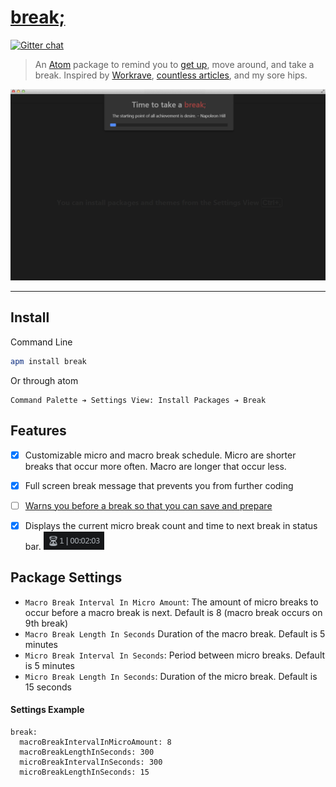 # [break;](https://atom.io/packages/break)

[![Gitter chat](https://badges.gitter.im/Frozenfire92/break.png)](https://gitter.im/Frozenfire92/break)

> An [Atom](https://atom.io/) package to remind you to [get up](https://www.youtube.com/watch?v=X2W3aG8uizA), move around, and take a break. Inspired by [Workrave](http://www.workrave.org/), [countless articles](https://www.google.ca/#q=sitting+harmful), and my sore hips.

![break screenshot](https://github.com/Frozenfire92/break/raw/master/screenshot.png)

-----


## Install

Command Line
```bash
apm install break
```

Or through atom
```
Command Palette ➔ Settings View: Install Packages ➔ Break
```


## Features

- [x] Customizable micro and macro break schedule. Micro are shorter breaks that occur more often. Macro are longer that occur less.
- [x] Full screen break message that prevents you from further coding
- [ ] [Warns you before a break so that you can save and prepare](https://github.com/Frozenfire92/break/issues/5)
- [x] Displays the current micro break count and time to next break in status bar. ![Status Bar Screenshot](https://github.com/Frozenfire92/break/raw/master/screenshot1.png)


## Package Settings

- `Macro Break Interval In Micro Amount`:
    The amount of micro breaks to occur before a macro break is next.
    Default is 8 (macro break occurs on 9th break)
- `Macro Break Length In Seconds`
    Duration of the macro break.
    Default is 5 minutes
- `Micro Break Interval In Seconds`:
    Period between micro breaks.
    Default is 5 minutes
- `Micro Break Length In Seconds`:
    Duration of the micro break.
    Default is 15 seconds

#### Settings Example
```
break:
  macroBreakIntervalInMicroAmount: 8
  macroBreakLengthInSeconds: 300
  microBreakIntervalInSeconds: 300
  microBreakLengthInSeconds: 15
```
